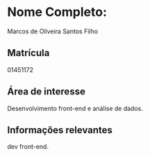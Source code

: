# Nome Completo:
Marcos de Oliveira Santos Filho

## Matrícula
01451172

## Área de interesse
Desenvolvimento front-end e análise de dados.

## Informações relevantes
dev front-end.